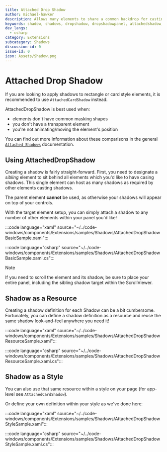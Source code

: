 ```yaml
---
title: Attached Drop Shadow
author: michael-hawker
description: Allows many elements to share a common backdrop for casting shadows.
keywords: shadow, shadows, dropshadow, dropshadowpanel, attachedshadow, attacheddropshadow, attachedcardshadow
dev_langs:
  - csharp
category: Extensions
subcategory: Shadows
discussion-id: 0
issue-id: 0
icon: Assets/Shadow.png
---
```


# Attached Drop Shadow

If you are looking to apply shadows to rectangle or card style elements, it is recommended to use `AttachedCardShadow` instead.

AttachedDropShadow is best used when:

- elements don't have common masking shapes
- you don't have a transparent element
- you're not animating/moving the element's position

You can find out more information about these comparisons in the general [`Attached Shadows`](AttachedShadows.md) documentation.

## Using AttachedDropShadow

Creating a shadow is fairly straight-forward. First, you need to designate a _sibling_ element to sit behind all elements
which you'd like to have casing shadows. This single element can host as many shadows as required by other elements casting shadows.

The parent element **cannot** be used, as otherwise your shadows will appear on top of your controls.

With the target element setup, you can simply attach a shadow to any number of other elements within your panel you'd like!

:::code language="xaml" source="~/../code-windows/components/Extensions/samples/Shadows/AttachedDropShadowBasicSample.xaml":::

:::code language="csharp" source="~/../code-windows/components/Extensions/samples/Shadows/AttachedDropShadowBasicSample.xaml.cs":::

> [!NOTE]
> If you need to scroll the element and its shadow, be sure to place your entire panel, including the sibling shadow target within the
ScrollViewer.

## Shadow as a Resource

Creating a shadow definition for each Shadow can be a bit cumbersome. Fortunately, you can define a shadow definition as a resource
and reuse the same shadow look-and-feel anywhere you need it!

:::code language="xaml" source="~/../code-windows/components/Extensions/samples/Shadows/AttachedDropShadowResourceSample.xaml":::

:::code language="csharp" source="~/../code-windows/components/Extensions/samples/Shadows/AttachedDropShadowResourceSample.xaml.cs":::

## Shadow as a Style

You can also use that same resource within a style on your page (for app-level see `AttachedCardShadow`).

Or define your own definition within your style as we've done here:

:::code language="xaml" source="~/../code-windows/components/Extensions/samples/Shadows/AttachedDropShadowStyleSample.xaml":::

:::code language="csharp" source="~/../code-windows/components/Extensions/samples/Shadows/AttachedDropShadowStyleSample.xaml.cs":::


